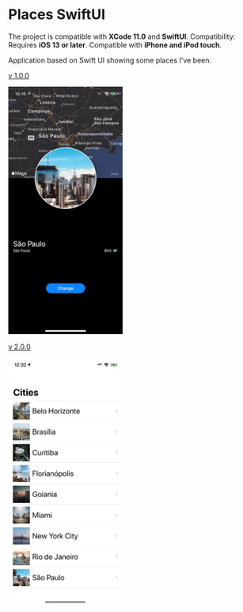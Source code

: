 # Places SwiftUI

The project is compatible with **XCode 11.0** and **SwiftUI**.
Compatibility: Requires **iOS 13 or later**. Compatible with **iPhone and iPod touch**.


Application based on Swift UI showing some places I've been.

[v 1.0.0](https://github.com/lynnsouz/Places-SwiftUI/releases/tag/1.0.0)


<img src="giphy.gif" style="height:500px;" height=500 alt="Icon"/>


[v 2.0.0](https://github.com/lynnsouz/Places-SwiftUI/releases/tag/1.0.0)


<img src="v2.PNG" style="height:500px;" height=500 alt="Icon"/>
